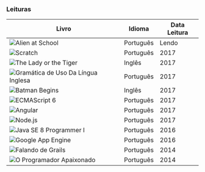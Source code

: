 

### Leituras


| Livro | Idioma | Data Leitura |
| ------ | ------ | ------ |
| ![Alien at School](http://english-e-books.net/books/elementary/Alien_at_School-Michelle_Brown/Alien_at_School-Michelle_Brown.jpg) | Português | Lendo |
| ![Scratch](https://cdn.shopify.com/s/files/1/0155/7645/products/YenvGixkQWFaq3oZpZr7dGXue8geB59fbwBHgS23orQ_large.jpg?v=1496341655) | Português | 2017 |
| ![The Lady or the  Tiger](http://english-e-books.net/books/elementary/The_Lady_or_the_Tiger-Frank_Stockton/The_Lady_or_the_Tiger-Frank_Stockton.jpg) | Inglês | 2017 |
| ![Gramática de Uso Da Língua Inglesa](http://mthumbs.buscape.com.br/livros/gramatica-de-uso-da-lingua-inglesa-a-gramatica-do-ingles-na-ponta-da-lingua-9788535241570_300x300-PU6e7a88bd_1.jpg) | Português | 2017 |
| ![Batman Begins](http://english-e-books.net/books/elementary/Batman_Begins-Goyer_David/Batman_Begins-Goyer_David.jpg) | Inglês | 2017 |
| ![ECMAScript 6](https://cdn.shopify.com/s/files/1/0155/7645/products/yPVDxju4tCeqY45tdQtvOZo6bdCztD7A1gUZHRoZ5wU_large.jpg?v=1490381498) | Português | 2017 |
| ![Angular](https://cdn.shopify.com/s/files/1/0155/7645/products/Amazon-Aplicacoes-com-Angular_large.jpg?v=1494010530) | Português | 2017 |
| ![Node.js](https://cdn.shopify.com/s/files/1/0155/7645/products/nodejs-featured_large.png?v=1411486494) | Português | 2017 |
| ![Java SE 8 Programmer I](https://cdn.shopify.com/s/files/1/0155/7645/products/certificacao-java-featured_large.png?v=1431470873) | Português | 2016 |
| ![Google App Engine](https://cdn.shopify.com/s/files/1/0155/7645/products/0rFczV31owpuKMbo6C_L8M9_HmhQiz8R-0NHeYJ_3og_size_mode_3_size_1024x768_large.jpeg?v=1456513904) | Português | 2016 |
| ![Falando de Grails](https://cdn.shopify.com/s/files/1/0155/7645/products/grails-featured_large.png?v=1429737103)| Português | 2014 |
| ![O Programador Apaixonado](https://cdn.shopify.com/s/files/1/0155/7645/products/programador-apaixonado-featured_large.png?v=1411566032)| Português | 2014 |


